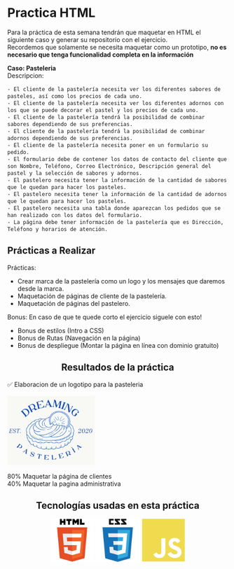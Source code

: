 # Practica HTML 
Para la práctica de esta semana tendrán que maquetar en HTML el siguiente caso y generar su repositorio con el ejercicio.<br>
Recordemos que solamente se necesita maquetar como un prototipo, **no es necesario que tenga funcionalidad completa en la información** <br>

**Caso: Pasteleria** <br>
Descripcion:
```
- El cliente de la pastelería necesita ver los diferentes sabores de pasteles, así como los precios de cada uno.
- El cliente de la pastelería necesita ver los diferentes adornos con los que se puede decorar el pastel y los precios de cada uno.
- El cliente de la pastelería tendrá la posibilidad de combinar sabores dependiendo de sus preferencias.
- El cliente de la pastelería tendrá la posibilidad de combinar adornos dependiendo de sus preferencias.
- El cliente de la pastelería necesita poner en un formulario su pedido.
- El formulario debe de contener los datos de contacto del cliente que son Nombre, Teléfono, Correo Electrónico, Descripción general del pastel y la selección de sabores y adornos.
- El pastelero necesita tener la información de la cantidad de sabores que le quedan para hacer los pasteles.
- El pastelero necesita tener la información de la cantidad de adornos que le quedan para hacer los pasteles.
- El pastelero necesita una tabla donde aparezcan los pedidos que se han realizado con los datos del formulario.
- La página debe tener información de la pastelería que es Dirección, Teléfono y horarios de atención.
```

## Prácticas a Realizar

Prácticas:
- Crear marca de la pastelería como un logo y los mensajes que daremos desde la marca.
- Maquetación de páginas de cliente de la pastelería.
- Maquetación de páginas del pastelero.

Bonus:
En caso de que te quede corto el ejercicio siguele con esto!
- Bonus de estilos (Intro a CSS)
- Bonus de Rutas (Navegación en la página)
- Bonus de despliegue (Montar la página en línea con dominio gratuito)

<h2 align=center>Resultados de la práctica</h2>
✅ Elaboracion de un logotipo para la pasteleria<br><br>
<img src="https://github.com/RIvanCF/LaunchXLATAM_S2/blob/main/images/Logo.png" width="200">

80% Maquetar la página de clientes <br>
40% Maquetar la pagina administrativa <br>

<h2 align='center'>Tecnologías usadas en esta práctica</h2>
<p align='center'>
<a href="https://github.com/RIvanCF/LaunchXLATAM_S2/blob/3e8ea81e99071db662ffa1e1ff53ed803ebaeb1b/index.html"><img src="https://github.com/devicons/devicon/blob/master/icons/html5/html5-original-wordmark.svg" title="HTML" alt="HTML" width="100" height="100"/></a>
<a href="https://github.com/RIvanCF/LaunchXLATAM_S2/blob/main/style.css"><img src="https://github.com/devicons/devicon/blob/master/icons/css3/css3-original-wordmark.svg" title="CSS" alt="CSS" width="100" height="100"/></a>
<a href="https://github.com/RIvanCF/LaunchXLATAM_S2/blob/main/index.js"><img src="https://github.com/devicons/devicon/blob/master/icons/javascript/javascript-plain.svg" title="JavaScript" alt="JavaScript" width="100" height="100"/></a>
</p>
